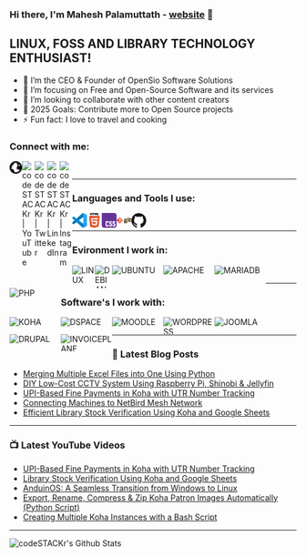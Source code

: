 ### Hi there, I'm Mahesh Palamuttath - [website] 👋

## LINUX, FOSS AND LIBRARY TECHNOLOGY ENTHUSIAST!
- 🔭 I’m the CEO & Founder of OpenSio Software Solutions
- 🌱 I’m focusing on Free and Open-Source Software and its services
- 👯 I’m looking to collaborate with other content creators
- 🥅 2025 Goals: Contribute more to Open Source projects
- ⚡ Fun fact: I love to travel and cooking

### Connect with me:

[<img align="left" alt="codeSTACKr.com" width="22px" src="https://raw.githubusercontent.com/iconic/open-iconic/master/svg/globe.svg" />][website]
[<img align="left" alt="codeSTACKr | YouTube" width="22px" src="https://cdn.jsdelivr.net/npm/simple-icons@v3/icons/youtube.svg" />][youtube]
[<img align="left" alt="codeSTACKr | Twitter" width="22px" src="https://cdn.jsdelivr.net/npm/simple-icons@v3/icons/twitter.svg" />][twitter]
[<img align="left" alt="codeSTACKr | LinkedIn" width="22px" src="https://cdn.jsdelivr.net/npm/simple-icons@v3/icons/linkedin.svg" />][linkedin]
[<img align="left" alt="codeSTACKr | Instagram" width="22px" src="https://cdn.jsdelivr.net/npm/simple-icons@v3/icons/instagram.svg" />][instagram]

<br />

---

### Languages and Tools I use:

[<img align="left" alt="Visual Studio Code" width="26px" src="https://raw.githubusercontent.com/github/explore/80688e429a7d4ef2fca1e82350fe8e3517d3494d/topics/visual-studio-code/visual-studio-code.png" />][vstudio]
[<img align="left" alt="HTML5" width="26px" src="https://raw.githubusercontent.com/github/explore/80688e429a7d4ef2fca1e82350fe8e3517d3494d/topics/html/html.png" />][vstudio]
[<img align="left" alt="CSS3" width="26px" src="https://raw.githubusercontent.com/github/explore/80688e429a7d4ef2fca1e82350fe8e3517d3494d/topics/css/css.png" />][css3]
[<img align="left" alt="Git" width="26px" src="https://raw.githubusercontent.com/github/explore/80688e429a7d4ef2fca1e82350fe8e3517d3494d/topics/git/git.png" />][git]
[<img align="left" alt="GitHub" width="26px" src="https://raw.githubusercontent.com/github/explore/78df643247d429f6cc873026c0622819ad797942/topics/github/github.png" />][github]

<br />

---

### Evironment I work in:

[<img align="left" alt="LINUX" width="40px" height="40px" src="https://i.postimg.cc/L4Dnft4w/150px-Tux-svg.png" />][linux]
[<img align="left" alt="DEBIAN" width="30px" height="40px" src="https://i.postimg.cc/9XgcCJQm/100px-Debian-Open-Logo-svg.png" />][debian]
[<img align="left" alt="UBUNTU" width="90px" height="40px" src="https://i.postimg.cc/pdCgkL9W/250px-Logo-ubuntu-no-r-black-orange-hex-svg.png" />][ubuntu]
[<img align="left" alt="APACHE" width="90px" height="40px" src="https://i.postimg.cc/VvHKgtGj/download.png" />][apache]
[<img align="left" alt="MARIADB" width="90px" height="40px" src="https://i.postimg.cc/wv8FbHQG/Maria-DB-Logo.png" />][mariadb]
[<img align="left" alt="PHP" width="90px" height="40px" src="https://i.postimg.cc/RhGRFt5k/100px-PHP-logo-svg.png" />][php]

<br />

---

### Software's I work with:

[<img align="left" alt="KOHA" width="90px" height="30" src="https://i.postimg.cc/W1MnRKbH/Koha-logo.png" />][kohails]
[<img align="left" alt="DSPACE" width="90px" height="30" src="https://i.postimg.cc/HsbXfcTt/DSpace-transparent-logo.png" />][dspace]
[<img align="left" alt="MOODLE" width="90px" height="30" src="https://i.postimg.cc/KzL8RTqq/1920px-Moodle-logo-svg.png" />][moodle]
[<img align="left" alt="WORDPRESS" width="90px" height="30" src="https://i.postimg.cc/dVLvhdD2/240px-Word-Press-logo-svg.png" />][wordpress]
[<img align="left" alt="JOOMLA" width="90px" height="30" src="https://i.postimg.cc/63hFj5y6/300px-Joomla-Logo-svg.png" />][joomla]
[<img align="left" alt="DRUPAL" width="90px" height="30" src="https://i.postimg.cc/8kK0jYvY/241px-Drupal-wordmark-svg.png" />][drupal]
[<img align="left" alt="INVOICEPLANE" width="90px" height="30" src="https://i.postimg.cc/wMyctw8K/inv-logo.png" />][invoiceplane]

<br />

---

### 📕 Latest Blog Posts
<!-- BLOG-POST-LIST:START -->
- [Merging Multiple Excel Files into One Using Python](https://libtechnophile.blogspot.com/2025/07/merging-multiple-excel-files-into-one.html)
- [DIY Low-Cost CCTV System Using Raspberry Pi, Shinobi &amp; Jellyfin](https://libtechnophile.blogspot.com/2025/06/diy-low-cost-cctv-system-using.html)
- [UPI-Based Fine Payments in Koha with UTR Number Tracking](https://libtechnophile.blogspot.com/2025/06/upi-based-fine-payments-in-koha-with.html)
- [Connecting Machines to NetBird Mesh Network](https://libtechnophile.blogspot.com/2025/06/connecting-machines-to-netbird-mesh.html)
- [Efficient Library Stock Verification Using Koha and Google Sheets](https://libtechnophile.blogspot.com/2025/06/efficient-library-stock-verification.html)
<!-- BLOG-POST-LIST:END -->

---

### 📺 Latest YouTube Videos
<!-- YOUTUBE:START -->
- [UPI-Based Fine Payments in Koha with UTR Number Tracking](https://www.youtube.com/watch?v=Vj2swpnSTng)
- [Library Stock Verification Using Koha and Google Sheets](https://www.youtube.com/watch?v=YaxHWWiiWZ8)
- [AnduinOS: A Seamless Transition from Windows to Linux](https://www.youtube.com/watch?v=mDqeB6XdHX8)
- [Export, Rename, Compress &amp; Zip Koha Patron Images Automatically &lpar;Python Script&rpar;](https://www.youtube.com/watch?v=lHaahkhzM_A)
- [Creating Multiple Koha Instances with a Bash Script](https://www.youtube.com/watch?v=rE2mSyui_e8)
<!-- YOUTUBE:END -->

---

<img align="left" alt="codeSTACKr's Github Stats" src="https://github-readme-stats.vercel.app/api?username=maheshpalamuttath&show_icons=true&hide_border=true" />

[website]: https://maheshpalamuttath.info/
[twitter]: https://twitter.com/
[youtube]: https://www.youtube.com/channel/UCRDxJR81Z6mcA86yK1tDQgQ?view_as=subscriber
[instagram]: https://www.instagram.com/mahesh_pandallur/
[linkedin]: https://www.linkedin.com/in/mahesh-palamuttath-897b80177/
[linux]: https://www.linux.org/
[debian]: https://www.debian.org/
[ubuntu]: https://ubuntu.com/
[kohails]: https://koha-community.org/
[dspace]: https://duraspace.org/dspace/
[moodle]: https://moodle.org/
[wordpress]: https://wordpress.com
[joomla]: https://www.joomla.org/
[drupal]: https://www.drupal.org/
[invoiceplane]: https://www.invoiceplane.org/
[vstudio]: https://visualstudio.microsoft.com/
[css3]: https://en.wikipedia.org/wiki/Cascading_Style_Sheets
[git]: https://git-scm.com/
[github]: https://github.com/
[apache]: https://httpd.apache.org/
[mariadb]: https://mariadb.org/
[php]: https://www.php.net/

